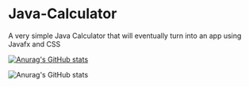 # Java-Calculator
A very simple Java Calculator that will eventually turn into an app using Javafx and CSS

[![Anurag's GitHub stats](https://github-readme-stats.vercel.app/api?username=MikePiotrowski)](https://github.com/anuraghazra/github-readme-stats)

![Anurag's GitHub stats](https://github-readme-stats.vercel.app/api?username=anuraghazra&show_icons=true)
